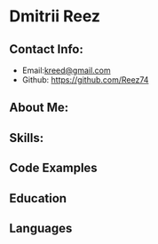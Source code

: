 # Dmitrii Reez

## Contact Info:
* Email:kreed@gmail.com
* Github: https://github.com/Reez74

## About Me:


## Skills:


## Code Examples


## Education


## Languages

